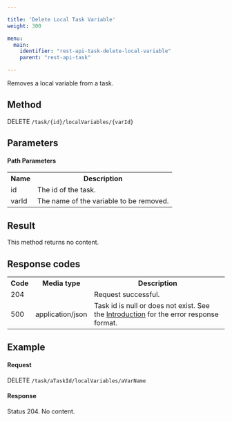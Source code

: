 ```yaml
---

title: 'Delete Local Task Variable'
weight: 300

menu:
  main:
    identifier: "rest-api-task-delete-local-variable"
    parent: "rest-api-task"

---
```



Removes a local variable from a task.


Method
------

DELETE `/task/{id}/localVariables/{varId}`


Parameters
----------

#### Path Parameters

<table class="table table-striped">
  <tr>
    <th>Name</th>
    <th>Description</th>
  </tr>
  <tr>
    <td>id</td>
    <td>The id of the task.</td>
  </tr>
  <tr>
    <td>varId</td>
    <td>The name of the variable to be removed.</td>
  </tr>
</table>


Result
------

This method returns no content.


Response codes
--------------

<table class="table table-striped">
  <tr>
    <th>Code</th>
    <th>Media type</th>
    <th>Description</th>
  </tr>
  <tr>
    <td>204</td>
    <td></td>
    <td>Request successful.</td>
  </tr>
  <tr>
    <td>500</td>
    <td>application/json</td>
    <td>Task id is null or does not exist. See the <a href="ref:#overview-introduction">Introduction</a> for the error response format.</td>
  </tr>
</table>


Example
-------

#### Request

DELETE `/task/aTaskId/localVariables/aVarName`

#### Response

Status 204. No content.
